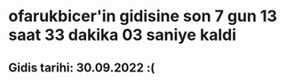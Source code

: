 # ofarukbicer'in gidisine son 7 gun 13 saat 33 dakika 03 saniye kaldi

## Gidis tarihi: 30.09.2022 :(